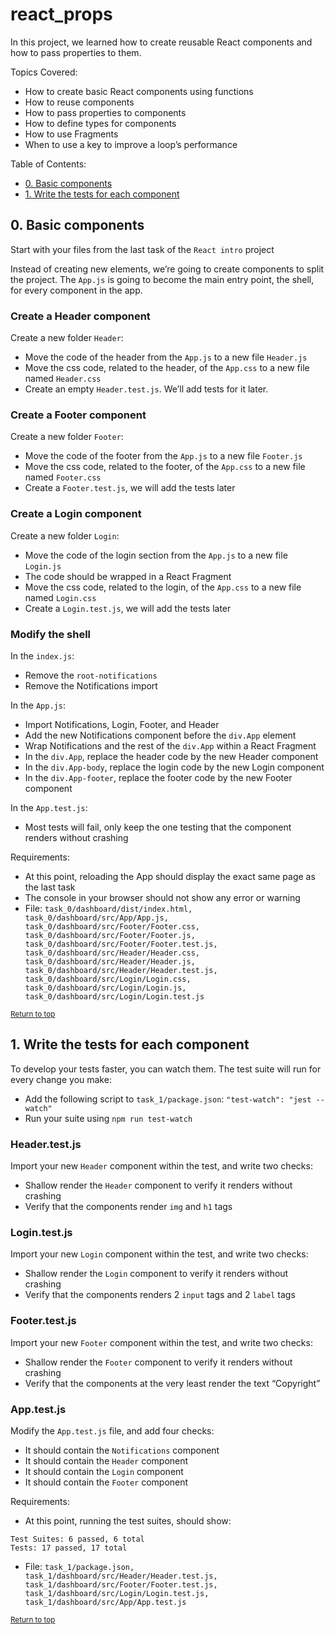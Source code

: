 # react_props
In this project, we learned how to create reusable React components and how to pass properties to them.

Topics Covered:
- How to create basic React components using functions
- How to reuse components
- How to pass properties to components
- How to define types for components
- How to use Fragments
- When to use a key to improve a loop’s performance

Table of Contents:
- [0. Basic components](#0-basic-components)
- [1. Write the tests for each component](#1-write-the-tests-for-each-component)

## 0. Basic components
Start with your files from the last task of the `React intro` project

Instead of creating new elements, we’re going to create components to split the project. The `App.js` is going to become the main entry point, the shell, for every component in the app.

### Create a Header component

Create a new folder `Header`:
- Move the code of the header from the `App.js` to a new file `Header.js`
- Move the css code, related to the header, of the `App.css` to a new file named `Header.css`
- Create an empty `Header.test.js`. We’ll add tests for it later.

### Create a Footer component

Create a new folder `Footer`:
- Move the code of the footer from the `App.js` to a new file `Footer.js`
- Move the css code, related to the footer, of the `App.css` to a new file named `Footer.css`
- Create a `Footer.test.js`, we will add the tests later

### Create a Login component

Create a new folder `Login`:
- Move the code of the login section from the `App.js` to a new file `Login.js`
- The code should be wrapped in a React Fragment
- Move the css code, related to the login, of the `App.css` to a new file named `Login.css`
- Create a `Login.test.js`, we will add the tests later

### Modify the shell

In the `index.js`:
- Remove the `root-notifications`
- Remove the Notifications import

In the `App.js`:
- Import Notifications, Login, Footer, and Header
- Add the new Notifications component before the `div.App` element
- Wrap Notifications and the rest of the `div.App` within a React Fragment
- In the `div.App`, replace the header code by the new Header component
- In the `div.App-body`, replace the login code by the new Login component
- In the `div.App-footer`, replace the footer code by the new Footer component

In the `App.test.js`:
- Most tests will fail, only keep the one testing that the component renders without crashing

Requirements:
- At this point, reloading the App should display the exact same page as the last task
- The console in your browser should not show any error or warning
- File: `task_0/dashboard/dist/index.html, task_0/dashboard/src/App/App.js, task_0/dashboard/src/Footer/Footer.css, task_0/dashboard/src/Footer/Footer.js, task_0/dashboard/src/Footer/Footer.test.js, task_0/dashboard/src/Header/Header.css, task_0/dashboard/src/Header/Header.js, task_0/dashboard/src/Header/Header.test.js, task_0/dashboard/src/Login/Login.css, task_0/dashboard/src/Login/Login.js, task_0/dashboard/src/Login/Login.test.js`

<sub>[Return to top](#react_intro)</sub>

## 1. Write the tests for each component
To develop your tests faster, you can watch them. The test suite will run for every change you make:
- Add the following script to `task_1/package.json`: `"test-watch": "jest --watch"`
- Run your suite using `npm run test-watch`

### Header.test.js

Import your new `Header` component within the test, and write two checks:

- Shallow render the `Header` component to verify it renders without crashing
- Verify that the components render `img` and `h1` tags

### Login.test.js

Import your new `Login` component within the test, and write two checks:

- Shallow render the `Login` component to verify it renders without crashing
- Verify that the components renders 2 `input` tags and 2 `label` tags

### Footer.test.js

Import your new `Footer` component within the test, and write two checks:

- Shallow render the `Footer` component to verify it renders without crashing
- Verify that the components at the very least render the text “Copyright”

### App.test.js

Modify the `App.test.js` file, and add four checks:
- It should contain the `Notifications` component
- It should contain the `Header` component
- It should contain the `Login` component
- It should contain the `Footer` component

Requirements:

- At this point, running the test suites, should show:

```
Test Suites: 6 passed, 6 total
Tests: 17 passed, 17 total
```

- File: `task_1/package.json, task_1/dashboard/src/Header/Header.test.js, task_1/dashboard/src/Footer/Footer.test.js, task_1/dashboard/src/Login/Login.test.js, task_1/dashboard/src/App/App.test.js`

<sub>[Return to top](#react_intro)</sub>
